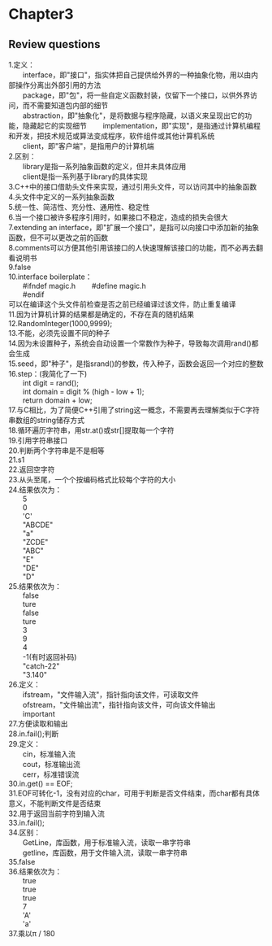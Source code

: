 # Chapter3
## Review questions
1.定义：      
&emsp;&emsp;interface，即"接口"，指实体把自己提供给外界的一种抽象化物，用以由内部操作分离出外部引用的方法        
&emsp;&emsp;package，即"包"，将一些自定义函数封装，仅留下一个接口，以供外界访问，而不需要知道包内部的细节      
&emsp;&emsp;abstraction，即"抽象化"，是将数据与程序隐藏，以语义来呈现出它的功能，隐藏起它的实现细节
&emsp;&emsp;implementation，即"实现"，是指通过计算机编程和开发，把技术规范或算法变成程序，软件组件或其他计算机系统      
&emsp;&emsp;client，即"客户端"，是指用户的计算机端        
2.区别：     
&emsp;&emsp;library是指一系列抽象函数的定义，但并未具体应用      
&emsp;&emsp;client是指一系列基于library的具体实现     
3.C++中的接口借助头文件来实现，通过引用头文件，可以访问其中的抽象函数     
4.头文件中定义的一系列抽象函数      
5.统一性、简洁性、充分性、通用性、稳定性      
6.当一个接口被许多程序引用时，如果接口不稳定，造成的损失会很大     
7.extending an interface，即"扩展一个接口"，是指可以向接口中添加新的抽象函数，但不可以更改之前的函数      
8.comments可以方便其他引用该接口的人快速理解该接口的功能，而不必再去翻看说明书      
9.false    
10.interface boilerplate：     
&emsp;&emsp;\#ifndef magic.h
&emsp;&emsp;\#define magic.h        
&emsp;&emsp;\#endif     
可以在编译这个头文件前检查是否之前已经编译过该文件，防止重复编译      
11.因为计算机计算的结果都是确定的，不存在真的随机结果      
12.RandomInteger(1000,9999);     
13.不能，必须先设置不同的种子      
14.因为未设置种子，系统会自动设置一个常数作为种子，导致每次调用rand()都会生成      
15.seed，即"种子"，是指srand()的参数，传入种子，函数会返回一个对应的整数      
16.step：(我简化了一下)           
&emsp;&emsp;int digit = rand();     
&emsp;&emsp;int domain = digit % (high - low + 1);     
&emsp;&emsp;return domain + low;     
17.与C相比，为了简便C++引用了string这一概念，不需要再去理解类似于C字符串数组的string储存方式      
18.循环遍历字符串，用str.at()或str[]提取每一个字符      
19.引用字符串接口      
20.判断两个字符串是不是相等     
21.s1     
22.返回空字符     
23.从头至尾，一个个按编码格式比较每个字符的大小     
24.结果依次为：    
&emsp;&emsp;5     
&emsp;&emsp;0     
&emsp;&emsp;'C'     
&emsp;&emsp;"ABCDE"       
&emsp;&emsp;"a"        
&emsp;&emsp;"ZCDE"      
&emsp;&emsp;"ABC"      
&emsp;&emsp;"E"      
&emsp;&emsp;"DE"    
&emsp;&emsp;"D"     
25.结果依次为：    
&emsp;&emsp;false     
&emsp;&emsp;ture      
&emsp;&emsp;false          
&emsp;&emsp;ture     
&emsp;&emsp;3     
&emsp;&emsp;9     
&emsp;&emsp;4      
&emsp;&emsp;-1(有时返回补码)      
&emsp;&emsp;"catch-22"         
&emsp;&emsp;"3.140"      
26.定义：    
&emsp;&emsp;ifstream，"文件输入流"，指针指向该文件，可读取文件      
&emsp;&emsp;ofstream，"文件输出流"，指针指向该文件，可向该文件输出   
&emsp;&emsp;important      
27.方便读取和输出       
28.in.fail();判断     
29.定义：     
&emsp;&emsp;cin，标准输入流    
&emsp;&emsp;cout，标准输出流    
&emsp;&emsp;cerr，标准错误流    
30.in.get() == EOF;     
31.EOF可转化-1，没有对应的char，可用于判断是否文件结束，而char都有具体意义，不能判断文件是否结束      
32.用于返回当前字符到输入流     
33.in.fail();     
34.区别：     
&emsp;&emsp;GetLine，库函数，用于标准输入流，读取一串字符串      
&emsp;&emsp;getline，库函数，用于文件输入流，读取一串字符串     
35.false    
36.结果依次为：    
&emsp;&emsp;true      
&emsp;&emsp;true      
&emsp;&emsp;true       
&emsp;&emsp;7         
&emsp;&emsp;'A'     
&emsp;&emsp;'a'       
37.乘以π / 180        
         